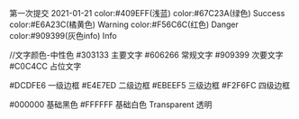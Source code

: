 第一次提交  2021-01-21
color:#409EFF(浅蓝)
color:#67C23A(绿色) Success
color:#E6A23C(橘黄色) Warning
color:#F56C6C(红色) Danger
color:#909399(灰色info) Info

//文字颜色-中性色
#303133  主要文字  #606266  常规文字  #909399 次要文字  #C0C4CC  占位文字

#DCDFE6  一级边框  #E4E7ED 二级边框   #EBEEF5 三级边框  #F2F6FC  四级边框

#000000  基础黑色  #FFFFFF 基础白色   Transparent 透明


